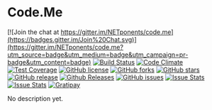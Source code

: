 Code.Me
========

[![Join the chat at https://gitter.im/NETponents/code.me](https://badges.gitter.im/Join%20Chat.svg)](https://gitter.im/NETponents/code.me?utm_source=badge&utm_medium=badge&utm_campaign=pr-badge&utm_content=badge) 
[![Build Status](https://travis-ci.org/NETponents/code.me.svg?branch=master)](https://travis-ci.org/NETponents/code.me)
[![Code Climate](https://codeclimate.com/github/NETponents/code.me/badges/gpa.svg)](https://codeclimate.com/github/NETponents/code.me)
[![Test Coverage](https://codeclimate.com/github/NETponents/code.me/badges/coverage.svg)](https://codeclimate.com/github/NETponents/code.me/coverage)
[![GitHub license](https://img.shields.io/github/license/NETponents/code.me.svg)](https://github.com/NETponents/code.me)
[![GitHub forks](https://img.shields.io/github/forks/NETponents/code.me.svg)](https://github.com/NETponents/code.me)
[![GitHub stars](https://img.shields.io/github/stars/NETponents/code.me.svg)](https://github.com/NETponents/code.me)
[![GitHub release](https://img.shields.io/github/release/NETponents/code.me.svg)](https://github.com/NETponents/code.me)
[![Github Releases](https://img.shields.io/github/downloads/NETponents/code.me/latest/total.svg)](https://github.com/NETponents/code.me/releases)
[![GitHub issues](https://img.shields.io/github/issues/NETponents/code.me.svg)](https://github.com/NETponents/code.me)
[![Issue Stats](http://issuestats.com/github/NETponents/code.me/badge/pr?style=flat)](http://issuestats.com/github/NETponents/code.me)
[![Issue Stats](http://issuestats.com/github/NETponents/code.me/badge/issue?style=flat)](http://issuestats.com/github/NETponents/code.me)
[![Gratipay](https://img.shields.io/gratipay/ARMmaster17.svg)](http://gratipay.com/~ARMmaster17)

No description yet.
